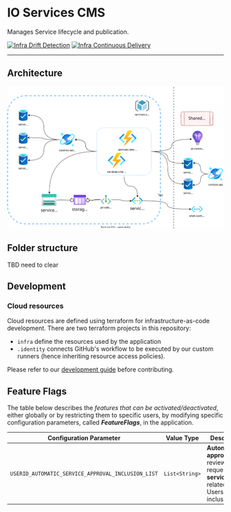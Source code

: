 # IO Services CMS

Manages Service lifecycle and publication.

[![Infra Drift Detection](https://github.com/pagopa/io-services-cms/actions/workflows/infra-drift-detection.yml/badge.svg?branch=master)](https://github.com/pagopa/io-services-cms/actions/workflows/infra-drift-detection.yml)
[![Infra Continuous Delivery](https://github.com/pagopa/io-services-cms/actions/workflows/infra-cd.yml/badge.svg?branch=master)](https://github.com/pagopa/io-services-cms/actions/workflows/infra-cd.yml)

---

## Architecture

![architecture](./docs/infra.drawio.svg)

## Folder structure

TBD need to clear

## Development

### Cloud resources

Cloud resources are defined using terraform for infrastructure-as-code development. There are two terraform projects in this repository:

- `infra` define the resources used by the application
- `.identity` connects GitHub's workflow to be executed by our custom runners (hence inheriting resource access policies).

Please refer to our [development guide](./docs/terraform-development.md) before contributing.

## Feature Flags

The table below describes the _features that can be activated/deactivated_, either globally or by restricting them to specific users, by modifying specific configuration parameters, called **_FeatureFlags_**, in the application.

| Configuration Parameter                            | Value Type     | Description                                                                                        | Example               |
| -------------------------------------------------- | -------------- | -------------------------------------------------------------------------------------------------- | --------------------- |
| `USERID_AUTOMATIC_SERVICE_APPROVAL_INCLUSION_LIST` | `List<String>` | **Automatically approve** review requests for **services** related to Users in the inclusion list. | `user1,user2,..userN` |
